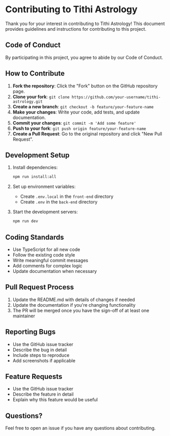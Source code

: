 # Contributing to Tithi Astrology

Thank you for your interest in contributing to Tithi Astrology! This document provides guidelines and instructions for contributing to this project.

## Code of Conduct

By participating in this project, you agree to abide by our Code of Conduct.

## How to Contribute

1. **Fork the repository**: Click the "Fork" button on the GitHub repository page.
2. **Clone your fork**: `git clone https://github.com/your-username/tithi-astrology.git`
3. **Create a new branch**: `git checkout -b feature/your-feature-name`
4. **Make your changes**: Write your code, add tests, and update documentation.
5. **Commit your changes**: `git commit -m 'Add some feature'`
6. **Push to your fork**: `git push origin feature/your-feature-name`
7. **Create a Pull Request**: Go to the original repository and click "New Pull Request".

## Development Setup

1. Install dependencies:
   ```bash
   npm run install:all
   ```

2. Set up environment variables:
   - Create `.env.local` in the `front-end` directory
   - Create `.env` in the `back-end` directory

3. Start the development servers:
   ```bash
   npm run dev
   ```

## Coding Standards

- Use TypeScript for all new code
- Follow the existing code style
- Write meaningful commit messages
- Add comments for complex logic
- Update documentation when necessary

## Pull Request Process

1. Update the README.md with details of changes if needed
2. Update the documentation if you're changing functionality
3. The PR will be merged once you have the sign-off of at least one maintainer

## Reporting Bugs

- Use the GitHub issue tracker
- Describe the bug in detail
- Include steps to reproduce
- Add screenshots if applicable

## Feature Requests

- Use the GitHub issue tracker
- Describe the feature in detail
- Explain why this feature would be useful

## Questions?

Feel free to open an issue if you have any questions about contributing. 